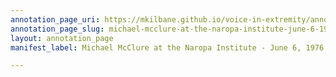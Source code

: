 ```yaml
---
annotation_page_uri: https://mkilbane.github.io/voice-in-extremity/annotations/michael-mcclure-at-the-naropa-institute-june-6-1976-canvas-1--page-_____--as-in-many-of-his-printed-poems.json
annotation_page_slug: michael-mcclure-at-the-naropa-institute-june-6-1976-canvas-1--page-_____--as-in-many-of-his-printed-poems
layout: annotation_page
manifest_label: Michael McClure at the Naropa Institute - June 6, 1976

---
```

